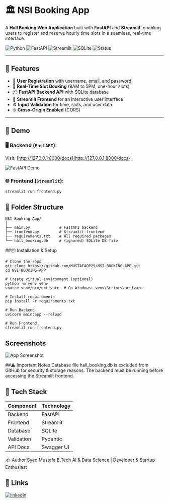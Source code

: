 # 🏛️ NSI Booking App

A **Hall Booking Web Application** built with **FastAPI** and **Streamlit**, enabling users to register and reserve hourly time slots in a seamless, real-time interface.

![Python](https://img.shields.io/badge/Python-3.11-blue.svg)
![FastAPI](https://img.shields.io/badge/FastAPI-High--Performance-brightgreen)
![Streamlit](https://img.shields.io/badge/Streamlit-Frontend-orange)
![SQLite](https://img.shields.io/badge/Database-SQLite-lightgrey)
![Status](https://img.shields.io/badge/Status-Completed-brightgreen)

---

## 📌 Features

- 🔐 **User Registration** with username, email, and password  
- 📅 **Real-Time Slot Booking** (9AM to 5PM, one-hour slots)  
- 📦 **FastAPI Backend API** with SQLite database  
- 🎨 **Streamlit Frontend** for an interactive user interface  
- ⚙️ **Input Validation** for time, slots, and user data  
- 🌐 **Cross-Origin Enabled** (CORS)

---

## 🚀 Demo

### 🖥️ Backend (`FastAPI`):
Visit: [http://127.0.0.1:8000/docs](http://127.0.0.1:8000/docs)

![FastAPI Demo](https://user-images.githubusercontent.com/your-screenshot-link.png)

### 🌐 Frontend (`Streamlit`):

```bash
streamlit run frontend.py

```
## 📁 Folder Structure
```
NSI-Booking-App/
│
├── main.py             # FastAPI backend
├── frontend.py         # Streamlit frontend
├── requirements.txt    # All required packages
└── hall_booking.db     # (ignored) SQLite DB file
```
##📦 Installation & Setup
```
# Clone the repo
git clone https://github.com/MUSTAFAOP29/NSI-BOOKING-APP.git
cd NSI-BOOKING-APP

# Create virtual environment (optional)
python -m venv venv
source venv/bin/activate  # On Windows: venv\Scripts\activate

# Install requirements
pip install -r requirements.txt

# Run Backend
uvicorn main:app --reload

# Run Frontend
streamlit run frontend.py
```
## Screenshots

![App Screenshot](https://via.placeholder.com/468x300?text=App+Screenshot+Here)


##⚠️ Important Notes
Database file hall_booking.db is excluded from GitHub for security & storage reasons.
The backend must be running before accessing the Streamlit frontend.

## 🧠 Tech Stack
| Component  | Technology |
| ---------- | ---------- |
| Backend    | FastAPI    |
| Frontend   | Streamlit  |
| Database   | SQLite     |
| Validation | Pydantic   |
| API Docs   | Swagger UI |


✍️ Author
Syed Mustafa
B.Tech AI & Data Science | Developer & Startup Enthusiast

## 🔗 Links
[![linkedin](https://img.shields.io/badge/linkedin-0A66C2?style=for-the-badge&logo=linkedin&logoColor=white)](www.linkedin.com/in/syedmustafa29)


